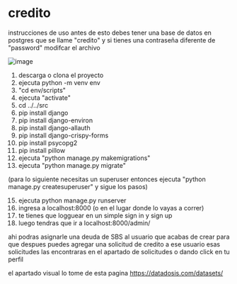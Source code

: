 # credito
instrucciones de uso
antes de esto debes tener una base de datos en postgres que se llame "credito"
y si tienes una contraseña diferente de "password" modifcar el archivo

![image](https://user-images.githubusercontent.com/56244689/125176109-85bc8280-e196-11eb-94a2-a5ed207d7c6f.png)
1. descarga o clona el proyecto
2. ejecuta python -m venv env
3. "cd env/scripts"
4. ejecuta "activate"
5. cd ../../src
6. pip install django
7. pip install django-environ
8. pip install django-allauth
9. pip install django-crispy-forms
10. pip install psycopg2
11. pip install pillow
12. ejecuta "python manage.py makemigrations"
13. ejecuta "python manage.py migrate"

(para lo siguiente necesitas un superuser entonces ejecuta "python manage.py createsuperuser" y sigue los pasos)

15. ejecuta python manage.py runserver
16. ingresa a localhost:8000 (o en el lugar donde lo vayas a correr)
17. te tienes que logguear en un simple sign in y sign up
18. luego tendras que ir a localhost:8000/admin/

ahi podras asignarle una deuda de SBS al usuario que acabas de crear
para que despues puedes agregar una solicitud de credito a ese usuario
esas solicitudes las encontraras en el apartado de solicitudes o dando click en tu perfil

el apartado visual lo tome de esta pagina https://datadosis.com/datasets/
